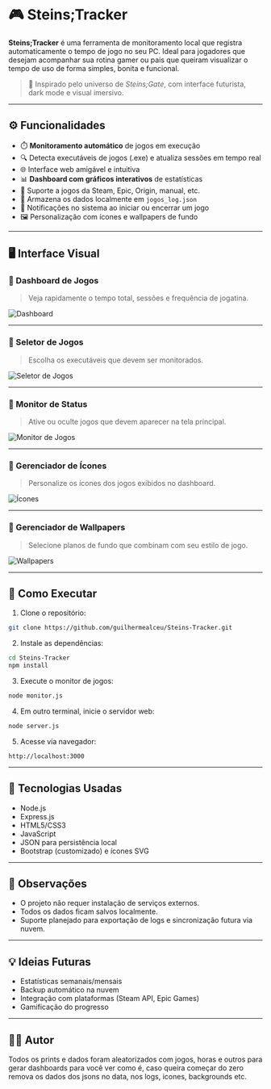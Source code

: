 # 🎮 Steins;Tracker

**Steins;Tracker** é uma ferramenta de monitoramento local que registra automaticamente o tempo de jogo no seu PC. Ideal para jogadores que desejam acompanhar sua rotina gamer ou pais que queiram visualizar o tempo de uso de forma simples, bonita e funcional.

> 🧠 Inspirado pelo universo de *Steins;Gate*, com interface futurista, dark mode e visual imersivo.

---

## ⚙️ Funcionalidades

- ⏱️ **Monitoramento automático** de jogos em execução
- 🔍 Detecta executáveis de jogos (.exe) e atualiza sessões em tempo real
- 🌐 Interface web amigável e intuitiva
- 📊 **Dashboard com gráficos interativos** de estatísticas
- 📁 Suporte a jogos da Steam, Epic, Origin, manual, etc.
- 💾 Armazena os dados localmente em `jogos_log.json`
- 🔔 Notificações no sistema ao iniciar ou encerrar um jogo
- 🖼️ Personalização com ícones e wallpapers de fundo

---

## 🖥️ Interface Visual

### 🎯 Dashboard de Jogos
> Veja rapidamente o tempo total, sessões e frequência de jogatina.

![Dashboard](https://github.com/guilhermealceu/Steins-Tracker/blob/main/public/imgs/Dashboard-v2.png?raw=true)

---

### 🧠 Seletor de Jogos
> Escolha os executáveis que devem ser monitorados.

![Seletor de Jogos](https://github.com/guilhermealceu/Steins-Tracker/blob/main/public/imgs/Seletor%20de%20Jogos%20v2.png?raw=true)

---

### 📡 Monitor de Status
> Ative ou oculte jogos que devem aparecer na tela principal.

![Monitor de Jogos](https://github.com/guilhermealceu/Steins-Tracker/blob/main/public/imgs/Monitor%20de%20Jogos.png?raw=true)

---

### 🎨 Gerenciador de Ícones
> Personalize os ícones dos jogos exibidos no dashboard.

![Ícones](https://github.com/guilhermealceu/Steins-Tracker/blob/main/public/imgs/Icons%20Save.png?raw=true)

---

### 🌌 Gerenciador de Wallpapers
> Selecione planos de fundo que combinam com seu estilo de jogo.

![Wallpapers](https://github.com/guilhermealceu/Steins-Tracker/blob/main/public/imgs/Wallpapers.png?raw=true)

---

## 🚀 Como Executar

1. Clone o repositório:
```bash
git clone https://github.com/guilhermealceu/Steins-Tracker.git
```

2. Instale as dependências:
```bash
cd Steins-Tracker
npm install
```

3. Execute o monitor de jogos:
```bash
node monitor.js
```

4. Em outro terminal, inicie o servidor web:
```bash
node server.js
```

5. Acesse via navegador:
```
http://localhost:3000
```

---

## 🧪 Tecnologias Usadas

- Node.js
- Express.js
- HTML5/CSS3
- JavaScript
- JSON para persistência local
- Bootstrap (customizado) e ícones SVG

---

## 📌 Observações

- O projeto não requer instalação de serviços externos.
- Todos os dados ficam salvos localmente.
- Suporte planejado para exportação de logs e sincronização futura via nuvem.

---

## 💡 Ideias Futuras

- Estatísticas semanais/mensais
- Backup automático na nuvem
- Integração com plataformas (Steam API, Epic Games)
- Gamificação do progresso

---

## 🧑‍💻 Autor

Todos os prints e dados foram aleatorizados com jogos, horas e outros para gerar dashboards para você ver como é, caso queira começar do zero remova os dados dos jsons no data, nos logs, icones, backgrounds etc.
